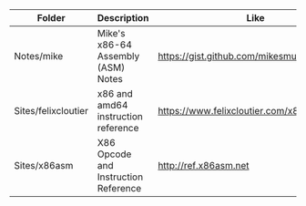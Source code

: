 |   Folder   | Description | Like |
| ---------- | ----------- | ---- |
| Notes/mike | Mike's x86-64 Assembly (ASM) Notes | https://gist.github.com/mikesmullin/6259449 |
| Sites/felixcloutier | x86 and amd64 instruction reference |https://www.felixcloutier.com/x86
| Sites/x86asm | X86 Opcode and Instruction Reference | http://ref.x86asm.net
